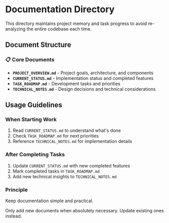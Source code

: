 # Documentation Directory

This directory maintains project memory and task progress to avoid re-analyzing the entire codebase each time.

## Document Structure

### 📋 Core Documents
- **`PROJECT_OVERVIEW.md`** - Project goals, architecture, and components
- **`CURRENT_STATUS.md`** - Implementation status and completed features  
- **`TASK_ROADMAP.md`** - Development tasks and priorities
- **`TECHNICAL_NOTES.md`** - Design decisions and technical considerations

## Usage Guidelines

### When Starting Work
1. Read `CURRENT_STATUS.md` to understand what's done
2. Check `TASK_ROADMAP.md` for next priorities
3. Reference `TECHNICAL_NOTES.md` for implementation details

### After Completing Tasks
1. Update `CURRENT_STATUS.md` with new completed features
2. Mark completed tasks in `TASK_ROADMAP.md`
3. Add new technical insights to `TECHNICAL_NOTES.md`

### Principle
Keep documentation simple and practical.

Only add new documents when absolutely necessary. Update existing ones instead. 
